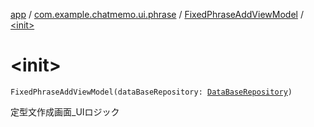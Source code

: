 [app](../../index.md) / [com.example.chatmemo.ui.phrase](../index.md) / [FixedPhraseAddViewModel](index.md) / [&lt;init&gt;](./-init-.md)

# &lt;init&gt;

`FixedPhraseAddViewModel(dataBaseRepository: `[`DataBaseRepository`](../../com.example.chatmemo.model.repository/-data-base-repository/index.md)`)`

定型文作成画面_UIロジック


